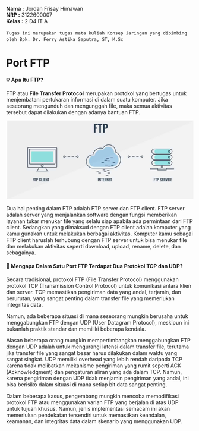 **Nama  :** Jordan Frisay Himawan <br>
**NRP   :** 3122600007 <br>
**Kelas :** 2 D4 IT A <br>

`Tugas ini merupakan tugas mata kuliah Konsep Jaringan yang dibimbing oleh Bpk. Dr. Ferry Astika Saputra, ST, M.Sc`

# Port FTP

#### :bulb: Apa Itu FTP?
FTP atau **File Transfer Protocol** merupakan protokol yang bertugas untuk menjembatani pertukaran informasi di dalam suatu komputer. Jika seseorang mengunduh dan mengunggah file, maka semua aktivitas tersebut dapat dilakukan dengan adanya bantuan FTP.

![7 OSI Layer](./assets/ftp.jpg)

Dua hal penting dalam FTP adalah FTP server dan FTP client. FTP server adalah server yang menjalankan software dengan fungsi memberikan layanan tukar menukar file yang selalu siap apabila ada permintaan dari FTP client.
Sedangkan yang dimaksud dengan FTP client adalah komputer yang kamu gunakan untuk melakukan berbagai aktivitas. Komputer kamu sebagai FTP client haruslah terhubung dengan FTP server untuk bisa menukar file dan melakukan aktivitas seperti download, upload, rename, delete, dan sebagainya.

#### :memo: Mengapa Dalam Satu Port FTP Terdapat Dua Protokol TCP dan UDP?
Secara tradisional, protokol FTP (File Transfer Protocol) menggunakan protokol TCP (Transmission Control Protocol) untuk komunikasi antara klien dan server. TCP memastikan pengiriman data yang andal, terjamin, dan berurutan, yang sangat penting dalam transfer file yang memerlukan integritas data.

Namun, ada beberapa situasi di mana seseorang mungkin berusaha untuk menggabungkan FTP dengan UDP (User Datagram Protocol), meskipun ini bukanlah praktik standar dan memiliki beberapa kendala.

Alasan beberapa orang mungkin mempertimbangkan menggabungkan FTP dengan UDP adalah untuk mengurangi latensi dalam transfer file, terutama jika transfer file yang sangat besar harus dilakukan dalam waktu yang sangat singkat. UDP memiliki overhead yang lebih rendah daripada TCP karena tidak melibatkan mekanisme pengiriman yang rumit seperti ACK (Acknowledgment) dan pengaturan aliran yang ada dalam TCP. Namun, karena pengiriman dengan UDP tidak menjamin pengiriman yang andal, ini bisa berisiko dalam situasi di mana setiap bit data sangat penting.

Dalam beberapa kasus, pengembang mungkin mencoba memodifikasi protokol FTP atau menggunakan varian FTP yang berjalan di atas UDP untuk tujuan khusus. Namun, jenis implementasi semacam ini akan memerlukan pendekatan tersendiri untuk memastikan keandalan, keamanan, dan integritas data dalam skenario yang menggunakan UDP.

